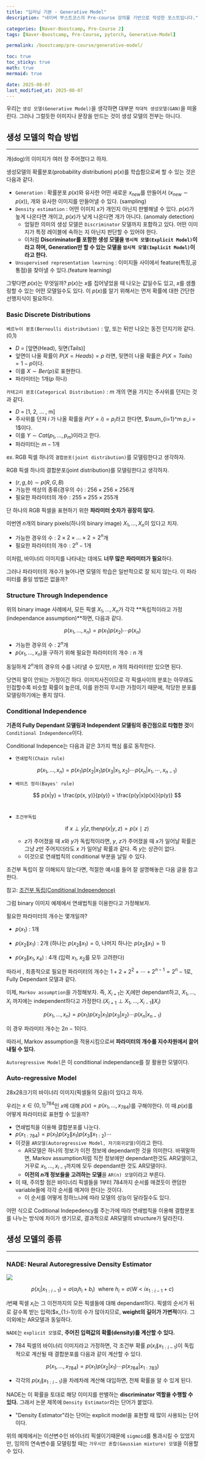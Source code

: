 ```yaml
---
title: "딥러닝 기본 - Generative Model"
description: "네이버 부스트코스의 Pre-course 강의를 기반으로 작성한 포스트입니다."

categories: [Naver-Boostcamp, Pre-Course 2]
tags: [Naver-Boostcamp, Pre-Course, pytorch, Generative-Model]

permalink: /boostcamp/pre-course/generative-model/

toc: true
toc_sticky: true
math: true
mermaid: true

date: 2025-08-07
last_modified_at: 2025-08-07
---
```


우리는 `생성 모델(Generative Model)`을 생각하면 대부분 `적대적 생성모델(GAN)`을 떠올린다. 그러나 그럴듯한 이미지나 문장을 만드는 것이 생성 모델의 전부는 아니다.

## 생성 모델의 학습 방법
-----------

개(dog)의 이미지가 여러 장 주어졌다고 하자.

생성모델의 확률분포(probability distribution) $p(x)$를 학습함으로써 할 수 있는 것은 다음과 같다.

- `Generation` : 확률분포 $p(x)$와 유사한 어떤 새로운 $x_{new}$를 만들어서 ($x_{new} \sim p(x)$), 개와 유사한 이미지를 만들어낼 수 있다. (sampling)
- `Density estimation` : 어떤 이미지 $x$가 개인지 아닌지 판별해낼 수 있다. $p(x)$가 높게 나온다면 개이고, $p(x)$가 낮게 나온다면 개가 아니다. (anomaly detection)
    - 엄밀한 의미의 생성 모델은 `Discriminator` 모델까지 포함하고 있다. 어떤 이미지가 특정 레이블에 속하는 지 아닌지 판단할 수 있어야 한다.
    - 이처럼 **Discriminator를 포함한 생성 모델을 `명시적 모델(Explicit Model)`이라고 하며, Generation만 할 수 있는 모델을 `암시적 모델(Implicit Model)`이라고 한다.**
- `Unsupervised representation learning` : 이미지들 사이에서 feature(특징,공통점)을 찾아낼 수 있다.(feature learning)

그렇다면 $p(x)$는 무엇일까? $p(x)$는 $x$를 집어넣었을 때 나오는 값일수도 있고, $x$를 샘플링할 수 있는 어떤 모델일수도 있다. 이 $p(x)$를 알기 위해서는 먼저 확률에 대한 간단한 선행지식이 필요하다.

### Basic Discrete Distributions

`베르누이 분포(Bernoulli distribution)` : 앞, 또는 뒤만 나오는 동전 던지기와 같다.(0,1)
- $D$ = [앞면(Head), 뒷면(Tails)]
- 앞면이 나올 확률이 $P(X=Heads)=p$ 라면, 뒷면이 나올 확률은 $P(X=Tails)=1−p$이다.
- 이를 $X∼Ber(p)$로 표현한다.
- 파라미터는 1개($p$ 하나)

`카테고리 분포(Categorical Distribution)` : $m$ 개의 면을 가지는 주사위를 던지는 것과 같다.
- $D$ = [1, 2, ... , m]
- 주사위를 던져 $i$ 가 나올 확률을 $P(Y=i)=p_i$라고 한다면, $\sum_{i=1}^m p_i = 1$이다.
- 이를 $Y∼Cat(p_1, \ldots, p_m)$이라고 한다.
- 파라미터는 $m-1$개

ex. RGB 픽셀 하나의 `결합분포(joint distribution)`를 모델링한다고 생각하자.

RGB 픽셀 하나의 결합분포(joint distribution)를 모델링한다고 생각하자.

- $(r,g,b) \sim p(R,G,B)$
- 가능한 색상의 종류(경우의 수) : $256 \times 256 \times 256$개
- 필요한 파라미터의 개수 : $255 \times 255 \times 255$개

단 하나의 RGB 픽셀을 표현하기 위한 **파라미터 숫자가 굉장히 많다.**

이번엔 $n$개의 binary pixels(하나의 binary image) $X_1, \ldots, X_n$이 있다고 치자.

- 가능한 경우의 수 : $2 \times 2 \times \ldots \times 2 = 2^n$개
- 필요한 파라미터의 개수 : $2^n - 1$개

이처럼, 바이너리 이미지를 나타내는 데에도 **너무 많은 파라미터가 필요**하다.

그러나 파라미터의 개수가 늘어나면 모델의 학습은 일반적으로 잘 되지 않는다. 이 파라미터를 줄일 방법은 없을까?

### Structure Through Independence

위의 binary image 사례에서, 모든 픽셀 $X_1, \ldots, X_n$가 각각 **독립적이라고 가정(independance assumption)**하면, 다음과 같다.

$$
p(x_1, \ldots, x_n) = p(x_1)p(x_2)\cdots p(x_n)
$$

- 가능한 경우의 수 : $2^n$개
- $p(x_1, \ldots, x_n)$을 구하기 위해 필요한 파라미터의 개수 : $n$ 개

동일하게 $2^n$개의 경우의 수를 나타낼 수 있지만, $n$ 개의 파라미터만 있으면 된다.

당연히 말이 안되는 가정이긴 하다. 이미지사진이므로 각 픽셀사이의 분포는 아무래도 인접할수록 비슷할 확률이 높은데, 이를 완전히 무시한 가정이기 때문에, 적당한 분포를 모델링하기에는 좋지 않다.

### Conditional Independence

**기존의 Fully Dependant 모델링과 Independent 모델링의 중간점으로 타협한 것**이 `Conditional Independence`이다.

Conditional Indepence는 다음과 같은 3가지 핵심 룰로 동작한다.

- `연쇄법칙(Chain rule)`

    $$
    p(x_1, \ldots, x_n) = p(x_1)p(x_2|x_1)p(x_3|x_1, x_2)\cdots p(x_n|x_1, \cdots, x_{n-1})
    $$

- `베이즈 정리(Bayes' rule)`

    $$
    p(x|y) = \frac{p(x, y)}{p(y)} = \frac{p(y|x)p(x)}{p(y)}
    $$
​
- `조건부독립`

    $$
    \text{if } x\perp y|z, \text{then} p(x|y,z)=p(x∣z)
    $$

    - $z$가 주어졌을 때 $x$와 $y$가 독립적이라면, $y$, $z$가 주어졌을 때 $x$가 일어날 확률은 그냥 $z$만 주어지더라도 $x$ 가 일어날 확률과 같다. 즉 $y$는 상관이 없다.
    - 이것으로 연쇄법칙의 conditional 부분을 날릴 수 있다.

조건부 독립이 잘 이해되지 않는다면, 적절한 예시를 들어 잘 설명해놓은 다음 글을 참고한다.

참고: [조건부 독립(Conditional Independence)](https://actruce.com/conditional-independence/)

그럼 binary 이미지 예제에서 연쇄법칙을 이용한다고 가정해보자.

필요한 파라미터의 개수는 몇개일까?

- $p(x_1)$ : 1개

- $p(x_2 \| x_1)$ : 2개 (하나는 $p(x_2 \| x_1) = 0$, 나머지 하나는 $p(x_2 \| x_1)=1$)

- $p(x_3 \| x_1, x_4)$ : 4개 (입력 $x_1$, $x_2$를 모두 고려한다)

따라서 , 최종적으로 필요한 파라미터의 개수는 $1+2+2^2+ \cdots +2^{n−1}=2^n−1$로, Fully Dependant 모델과 같다.

이제, `Markov assumption`을 가정해보자. 즉, $X_{i+1}$는 $X_i$에만 dependant하고, $X_1, \ldots, X_i$ 까지에는 independent하다고 가정한다.($X_{i+1}\perp X_1, \ldots, X_{i-1} \| X_i$)

$$
p(x_1, \ldots, x_n) = p(x_1)p(x_2|x_1)p(x_3|x_2)\cdots p(x_n|x_{n-1})
$$

이 경우 파라미터 개수는 $2n−1$이다.

따라서, Markov assumption을 적용시킴으로써 **파라미터의 개수를 지수차원에서 끌어내릴 수 있다.**

`Autoregressive Model`은 이 conditional independance를 잘 활용한 모델이다.

### Auto-regressive Model

28x28크기의 바이너리 이미지(픽셀들의 모음)이 있다고 하자.

우리는 $x \in \{ 0,1 \}^{784}$인 $x$에 대해 $p(x) = p(x_1, \ldots, x_{784})$를 구해야한다. 이 때 $p(x)$를 어떻게 파라미터로 표현할 수 있을까?

- 연쇄법칙을 이용해 결합분포를 나눈다.
- $p(x_{1:784}) = p(x_1)p(x_2 \| x_1)p(x_3 \| x_{1:2}) \cdots$
- 이것을 `AR모델(Autoregressive Model, 자기회귀모델)`이라고 한다.
    - AR모델은 하나의 정보가 이전 정보에 dependant한 것을 의미한다. 바꿔말하면, Markov assumption처럼 직전 정보에만 dependant한것도 AR모델이고, 거꾸로 $x_1, \ldots, x_{i-1}$까지에 모두 dependant한 것도 AR모델이다.
    - **이전의 $n$개 정보들을 고려하는 모델**을 `AR(n) 모델`이라고 부른다.
- 이 때, 주의할 점은 바이너리 픽셀들을 1부터 784까지 순서를 매겼듯이 랜덤한 variable들에 각각 순서를 매겨야 한다는 것이다.
    - 이 순서를 어떻게 정하느냐에 따라 모델의 성능이 달라질수도 있다.

어떤 식으로 Coditional Indepedency를 주는가에 따라 연쇄법칙을 이용해 결합분포를 나누는 방식에 차이가 생기므로, 결과적으로 AR모델의 structure가 달라진다.

## 생성 모델의 종류
---------

### NADE: Neural Autoregressive Density Estimator

<img src="https://blogik.netlify.app/static/8091191a89534c015807b1fd896bcc27/1d69c/nade.png">

$$
p(x_i|x_{1:i-1}) = \sigma(\alpha_i h_i + b_i) \ \text{ where} \ h_i = \sigma(W{<ix_{1:i-1} + c})
$$

$i$번째 픽셀 $x_i$는 그 이전까지의 모든 픽셀들에 대해 dependant하다. 픽셀의 순서가 뒤로 갈수록 받는 입력($x_{1:i-1})의 수가 많아지므로, **weight의 길이가 가변적**이다. 그 이외에는 AR모델과 동일하다.

`NADE`는 `explicit 모델`로, **주어진 입력값의 확률(density)를 계산할 수 있다.**

- 784 픽셀의 바이너리 이미지라고 가정하면, 각 조건부 확률 $p(x_i \| x_{1:i-1})$이 독립적으로 계산될 때 결합분포를 다음과 같이 계산할 수 있다.

$$
p(x_1, \ldots, x_{784}) = p(x_1)p(x_2|x_1) \cdots p(x_{784}|x_{1:783})
$$

- 각각의 $p(x_i\|x_{1:i-1})$을 차례차례 계산해 대입하면, 전체 확률을 알 수 있게 된다.

NADE는 이 확률을 토대로 해당 이미지를 판별하는 **discriminator 역할을 수행할 수 있다.** 그래서 논문 제목에 `Density Estimator`라는 단어가 붙었다.

- "Density Estimator"라는 단어는 explicit model을 표현할 때 많이 사용되는 단어이다.

위의 예제에서는 이산변수인 바이너리 픽셀이기때문에 `sigmoid`를 통과시킬 수 있었지만, 임의의 연속변수를 모델링할 때는 `가우시안 혼합(Gaussian mixture) 모델`을 이용할 수 있다.

